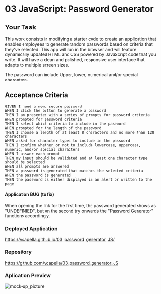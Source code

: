 # 03 JavaScript: Password Generator

## Your Task


This work consists in modifying a starter code to create an application that enables employees to generate random passwords based on criteria that they’ve selected. This app will run in the browser and will feature dynamically updated HTML and CSS powered by JavaScript code that you write. It will have a clean and polished, responsive user interface that adapts to multiple screen sizes.

The password can include Upper, lower, numerical and/or special characters.


## Acceptance Criteria

```
GIVEN I need a new, secure password
WHEN I click the button to generate a password
THEN I am presented with a series of prompts for password criteria
WHEN prompted for password criteria
THEN I select which criteria to include in the password
WHEN prompted for the length of the password
THEN I choose a length of at least 8 characters and no more than 128 characters
WHEN asked for character types to include in the password
THEN I confirm whether or not to include lowercase, uppercase, numeric, and/or special characters
WHEN I answer each prompt
THEN my input should be validated and at least one character type should be selected
WHEN all prompts are answered
THEN a password is generated that matches the selected criteria
WHEN the password is generated
THEN the password is either displayed in an alert or written to the page
```

#### Application BUG (to fix)

When opening the link for the first time, the password generated shows as "UNDEFINIED", but on the second try onwards the "Password Generator" functions accordingly.

### Deployed Application

https://vcapella.github.io/03_password_generator_JS/

### Repository

https://github.com/vcapella/03_password_generator_JS


### Aplication Preview



![mock-up_picture](https://user-images.githubusercontent.com/90168071/133956215-a0402ccb-7abc-4106-8d56-0784e20ec28e.JPG)

